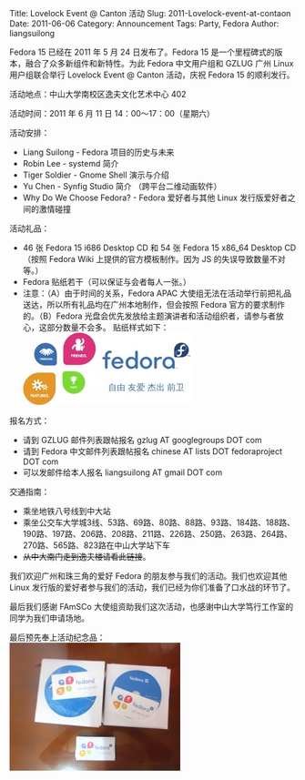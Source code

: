 Title: Lovelock Event @ Canton 活动
Slug: 2011-Lovelock-event-at-contaon
Date:  2011-06-06
Category: Announcement
Tags: Party, Fedora
Author: liangsuilong

Fedora 15 已经在 2011 年 5 月 24 日发布了。Fedora 15 是一个里程碑式的版本，融合了众多新组件和新特性。为此 Fedora 中文用户组和 GZLUG 广州 Linux 用户组联合举行 Lovelock Event @ Canton 活动，庆祝 Fedora 15 的顺利发行。  

活动地点：中山大学南校区逸夫文化艺术中心 402  

活动时间：2011 年 6 月 11 日 14：00～17：00（星期六）  

活动安排：  
- Liang Suilong - Fedora 项目的历史与未来
- Robin Lee - systemd 简介
- Tiger Soldier - Gnome Shell 演示与介绍
-  Yu Chen - Synfig Studio 简介 （跨平台二维动画软件）
- Why Do We Choose Fedora? - Fedora 爱好者与其他 Linux 发行版爱好者之间的激情碰撞

活动礼品：
- 46 张 Fedora 15 i686 Desktop CD 和 54 张 Fedora 15 x86_64 Desktop CD （按照 Fedora Wiki 上提供的官方模板制作。因为 JS 的失误导致数量不对等。）
- Fedora 贴纸若干（可以保证与会者每人一张。）
- 注意：（A）由于时间的关系，Fedora APAC 大使组无法在活动举行前把礼品送达，所以所有礼品均在广州本地制作，但会按照 Fedora 官方的要求制作的。（B）Fedora 光盘会优先发放给主题演讲者和活动组织者，请参与者放心，这部分数量不会多。
 贴纸样式如下：  
![fedora_4f_sticker-300x127.jpg](/images/2011/fedora_4f_sticker-300x127.jpg)  

报名方式：  
- 请到 GZLUG 邮件列表跟帖报名 gzlug AT googlegroups DOT com
-  请到 Fedora 中文邮件列表跟帖报名 chinese AT lists DOT fedoraproject DOT com
- 可以发邮件给本人报名 liangsuilong AT gmail DOT com

交通指南：  
- 乘坐地铁八号线到中大站
-  乘坐公交车大学城3线、53路、69路、80路、88路、93路、184路、188路、190路、197路、206路、208路、211路、226路、250路、263路、264路、270路、565路、823路在中山大学站下车
-  <del>从中大南门走到逸夫楼请看此链接</del>。

我们欢迎广州和珠三角的爱好 Fedora 的朋友参与我们的活动。我们也欢迎其他 Linux 发行版的爱好者参与我们的活动，我们已经为你们准备了口水战的环节了。  

最后我们感谢 FAmSCo 大使组资助我们这次活动，也感谢中山大学笃行工作室的同学为我们申请场地。  

最后预先奉上活动纪念品：  
![IMG_0483-300x225.jpg](/images/2011/IMG_0483-300x225.jpg)  
